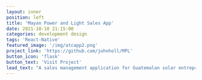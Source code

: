 ```yaml
---
layout: inner
position: left
title: 'Mayan Power and Light Sales App'
date: 2021-10-10 21:15:00
categories: development design
tags: 'React-Native'
featured_image: '/img/atcapp2.png'
project_link: 'https://github.com/johnholl/MPL'
button_icon: 'flask'
button_text: 'Visit Project'
lead_text: "A sales management application for Guatemalan solar entrepreneurs"
---
```

